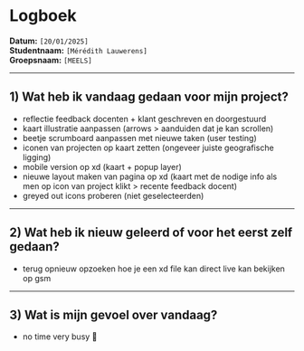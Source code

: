 # Logboek

**Datum:** `[20/01/2025]`  
**Studentnaam:** `[Mérédith Lauwerens]`  
**Groepsnaam:** `[MEELS]`

---

## 1) Wat heb ik vandaag gedaan voor mijn project?

- reflectie feedback docenten + klant geschreven en doorgestuurd
- kaart illustratie aanpassen (arrows > aanduiden dat je kan scrollen)
- beetje scrumboard aanpassen met nieuwe taken (user testing)
- iconen van projecten op kaart zetten (ongeveer juiste geografische ligging)
- mobile version op xd (kaart + popup layer)
- nieuwe layout maken van pagina op xd (kaart met de nodige info als men op icon van project klikt > recente feedback docent)
- greyed out icons proberen (niet geselecteerden)

---

## 2) Wat heb ik nieuw geleerd of voor het eerst zelf gedaan?

- terug opnieuw opzoeken hoe je een xd file kan direct live kan bekijken op gsm

---

## 3) Wat is mijn gevoel over vandaag?

- no time very busy 🥵
